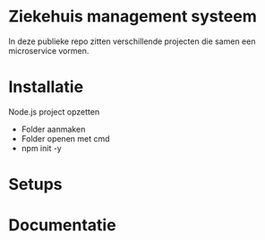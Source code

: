 # Ziekehuis management systeem
In deze publieke repo zitten verschillende projecten die samen een microservice vormen.

# Installatie
Node.js project opzetten
* Folder aanmaken
* Folder openen met cmd
* npm init -y

# Setups


# Documentatie


